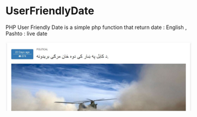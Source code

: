 # UserFriendlyDate
PHP User Friendly Date is a simple php function that return date :
English , Pashto : live date

<img src="https://github.com/basirsharif/userFriendlyDate/blob/master/ufd_english.JPG" />


